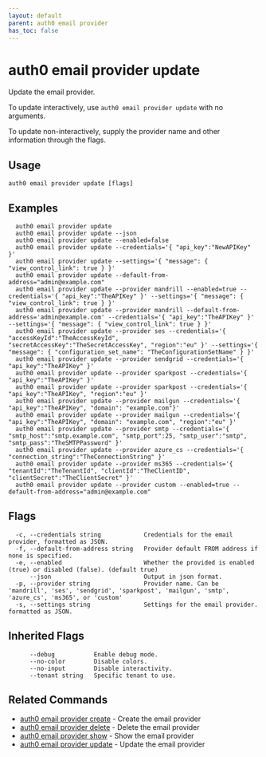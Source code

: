```yaml
---
layout: default
parent: auth0 email provider
has_toc: false
---
```

# auth0 email provider update

Update the email provider.

To update interactively, use `auth0 email provider update` with no arguments.

To update non-interactively, supply the provider name and other information through the flags.

## Usage
```
auth0 email provider update [flags]
```

## Examples

```
  auth0 email provider update
  auth0 email provider update --json
  auth0 email provider update --enabled=false
  auth0 email provider update --credentials='{ "api_key":"NewAPIKey" }'
  auth0 email provider update --settings='{ "message": { "view_control_link": true } }'
  auth0 email provider update --default-from-address="admin@example.com"
  auth0 email provider update --provider mandrill --enabled=true --credentials='{ "api_key":"TheAPIKey" }' --settings='{ "message": { "view_control_link": true } }'
  auth0 email provider update --provider mandrill --default-from-address='admin@example.com' --credentials='{ "api_key":"TheAPIKey" }' --settings='{ "message": { "view_control_link": true } }'
  auth0 email provider update --provider ses --credentials='{ "accessKeyId":"TheAccessKeyId", "secretAccessKey":"TheSecretAccessKey", "region":"eu" }' --settings='{ "message": { "configuration_set_name": "TheConfigurationSetName" } }'
  auth0 email provider update --provider sendgrid --credentials='{ "api_key":"TheAPIKey" }'
  auth0 email provider update --provider sparkpost --credentials='{ "api_key":"TheAPIKey" }'
  auth0 email provider update --provider sparkpost --credentials='{ "api_key":"TheAPIKey", "region":"eu" }'
  auth0 email provider update --provider mailgun --credentials='{ "api_key":"TheAPIKey", "domain": "example.com"}'
  auth0 email provider update --provider mailgun --credentials='{ "api_key":"TheAPIKey", "domain": "example.com", "region":"eu" }'
  auth0 email provider update --provider smtp --credentials='{ "smtp_host":"smtp.example.com", "smtp_port":25, "smtp_user":"smtp", "smtp_pass":"TheSMTPPassword" }'
  auth0 email provider update --provider azure_cs --credentials='{ "connection_string":"TheConnectionString" }'
  auth0 email provider update --provider ms365 --credentials='{ "tenantId":"TheTenantId", "clientId":"TheClientID", "clientSecret":"TheClientSecret" }'
  auth0 email provider update --provider custom --enabled=true --default-from-address="admin@example.com"
```


## Flags

```
  -c, --credentials string            Credentials for the email provider, formatted as JSON.
  -f, --default-from-address string   Provider default FROM address if none is specified.
  -e, --enabled                       Whether the provided is enabled (true) or disabled (false). (default true)
      --json                          Output in json format.
  -p, --provider string               Provider name. Can be 'mandrill', 'ses', 'sendgrid', 'sparkpost', 'mailgun', 'smtp', 'azure_cs', 'ms365', or 'custom'
  -s, --settings string               Settings for the email provider. formatted as JSON.
```


## Inherited Flags

```
      --debug           Enable debug mode.
      --no-color        Disable colors.
      --no-input        Disable interactivity.
      --tenant string   Specific tenant to use.
```


## Related Commands

- [auth0 email provider create](auth0_email_provider_create.md) - Create the email provider
- [auth0 email provider delete](auth0_email_provider_delete.md) - Delete the email provider
- [auth0 email provider show](auth0_email_provider_show.md) - Show the email provider
- [auth0 email provider update](auth0_email_provider_update.md) - Update the email provider


